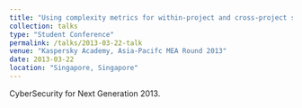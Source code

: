 ```yaml
---
title: "Using complexity metrics for within-project and cross-project software vulnerability prediction"
collection: talks
type: "Student Conference"
permalink: /talks/2013-03-22-talk
venue: "Kaspersky Academy, Asia-Pacifc MEA Round 2013"
date: 2013-03-22
location: "Singapore, Singapore"
---
```


CyberSecurity for Next Generation 2013.
